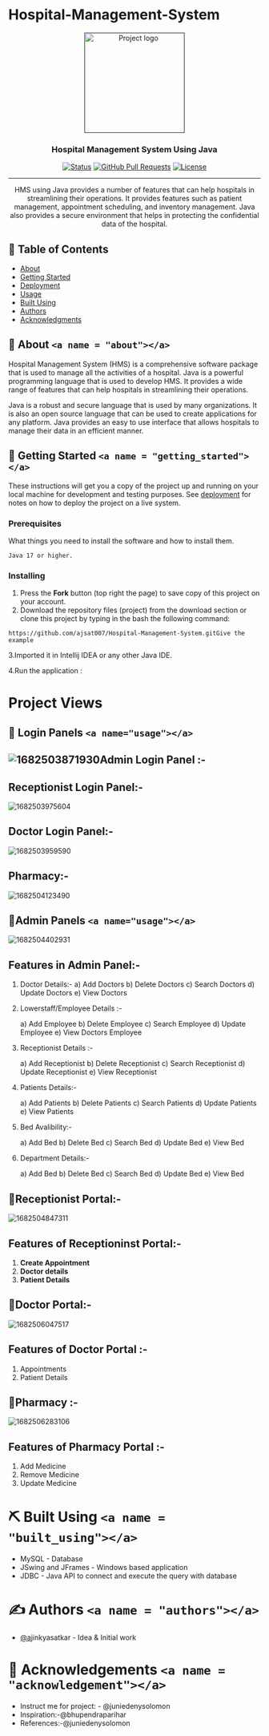# Hospital-Management-System

<p align="center">
  <a href="" rel="noopener">
 <img width=200px height=200px src="https://github.com/ajsat007/Hospital-Management-System/blob/main/1631271495780.png" alt="Project logo"></a>
</p>

<h3 align="center">Hospital Management System Using Java</h3>

<div align="center">

  [![Status](https://img.shields.io/badge/status-active-success.svg)]()
  [![GitHub Pull Requests](https://img.shields.io/github/issues-pr/kylelobo/The-Documentation-Compendium.svg)](https://github.com/kylelobo/The-Documentation-Compendium/pulls)
  [![License](https://img.shields.io/badge/license-MIT-blue.svg)](/LICENSE)

</div>

---

<p align="center">HMS using Java provides a number of features that can help hospitals in streamlining their operations. It provides features such as patient management, appointment scheduling, and inventory management. Java also provides a secure environment that helps in protecting the confidential data of the hospital.
    <br> 
</p>

## 📝 Table of Contents

- [About](#about)
- [Getting Started](#getting_started)
- [Deployment](#deployment)
- [Usage](#usage)
- [Built Using](#built_using)
- [Authors](#authors)
- [Acknowledgments](#acknowledgement)

## 🧐 About `<a name = "about"></a>`

Hospital Management System (HMS) is a comprehensive software package that is used to manage all the activities of a hospital. Java is a powerful programming language that is used to develop HMS. It provides a wide range of features that can help hospitals in streamlining their operations.

Java is a robust and secure language that is used by many organizations. It is also an open source language that can be used to create applications for any platform. Java provides an easy to use interface that allows hospitals to manage their data in an efficient manner.

## 🏁 Getting Started `<a name = "getting_started"></a>`

These instructions will get you a copy of the project up and running on your local machine for development and testing purposes. See [deployment](#deployment) for notes on how to deploy the project on a live system.

### Prerequisites

What things you need to install the software and how to install them.

```
Java 17 or higher.
```

### Installing

1. Press the **Fork** button (top right the page) to save copy of this project on your account.
2. Download the repository files (project) from the download section or clone this project by typing in the bash the following command:

```
https://github.com/ajsat007/Hospital-Management-System.gitGive the example
```

3.Imported it in Intellij IDEA or any other Java IDE.

4.Run the application :

# Project Views 

## 🎈 Login Panels  `<a name="usage"></a>`

## ![1682503871930](https://github.com/ajsat007/Hospital-Management-System/blob/main/screenshot/Screenshot%20(496).png)Admin  Login Panel :-



## Receptionist Login Panel:-

![1682503975604](https://github.com/ajsat007/Hospital-Management-System/blob/main/screenshot/Screenshot%20(498).png)

## Doctor Login Panel:-

![1682503959590](https://github.com/ajsat007/Hospital-Management-System/blob/main/screenshot/Screenshot%20(499).png)

## Pharmacy:-

![1682504123490](https://github.com/ajsat007/Hospital-Management-System/blob/main/screenshot/Screenshot%20(500).png)

## 🎈Admin Panels  `<a name="usage"></a>`

![1682504402931](https://github.com/ajsat007/Hospital-Management-System/blob/main/screenshot/Screenshot%20(555).png)

## Features in Admin Panel:-

1. Doctor Details:-
   a) Add Doctors
   b) Delete Doctors
   c) Search Doctors
   d) Update Doctors
   e) View Doctors
2. Lowerstaff/Employee Details :-

   a) Add Employee
   b) Delete Employee
   c) Search Employee
   d) Update Employee
   e) View Doctors Employee
3. Receptionist Details :-

   a) Add Receptionist
   b) Delete Receptionist
   c) Search Receptionist
   d) Update Receptionist
   e) View Receptionist
4. Patients Details:-

   a) Add Patients
   b) Delete Patients
   c) Search Patients
   d) Update Patients
   e) View Patients
5. Bed Avalibility:-

   a) Add Bed
   b) Delete Bed
   c) Search Bed
   d) Update Bed
   e) View Bed
6. Department Details:-

   a) Add Bed
   b) Delete Bed
   c) Search Bed
   d) Update Bed
   e) View Bed

## 🎈Receptionist Portal:-

![1682504847311](https://github.com/ajsat007/Hospital-Management-System/blob/main/screenshot/Screenshot%20(551).png)

## Features of Receptioninst Portal:-

1. **Create Appointment**
2. **Doctor details**
3. **Patient Details**

## 🎈Doctor Portal:-

![1682506047517](https://github.com/ajsat007/Hospital-Management-System/blob/main/screenshot/Screenshot%20(552).png)

## Features of Doctor Portal :-

1. Appointments
2. Patient  Details

## 🎈Pharmacy :-

![1682506283106](https://github.com/ajsat007/Hospital-Management-System/blob/main/screenshot/Screenshot%20(500).png)

## Features of  Pharmacy Portal :-

1. Add Medicine
2. Remove Medicine
3. Update Medicine

# ⛏️ Built Using `<a name = "built_using"></a>`

- MySQL - Database
- JSwing and JFrames - Windows based application
- JDBC - Java API to connect and execute the query with database

# ✍️ Authors `<a name = "authors"></a>`

- [@a](https://github.com/kylelobo)jinkyasatkar - Idea & Initial work

# 🎉 Acknowledgements `<a name = "acknowledgement"></a>`

- Instruct me for project: - @juniedenysolomon
- Inspiration:-@bhupendraparihar
- References:-@juniedenysolomon
